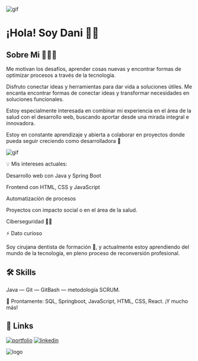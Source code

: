 
![gif](https://media4.giphy.com/media/v1.Y2lkPTc5MGI3NjExeHNkYTVxZ3I4czk4cXpma3F4aWtiamJzYzZvY2Jyc3Vma3JvaW1qYyZlcD12MV9pbnRlcm5hbF9naWZfYnlfaWQmY3Q9Zw/hpXdHPfFI5wTABdDx9/giphy.gif)

# ¡Hola! Soy Dani 🌻👋


## Sobre Mi 👩🏻‍💻
Me motivan los desafíos, aprender cosas nuevas y encontrar formas de optimizar procesos a través de la tecnología. 

Disfruto conectar ideas y herramientas para dar vida a soluciones útiles. Me encanta encontrar formas de conectar ideas y transformar necesidades en soluciones funcionales. 

Estoy especialmente interesada en combinar mi experiencia en el área de la salud con el desarrollo web, buscando aportar desde una mirada integral e innovadora.

Estoy en constante aprendizaje y abierta a colaborar en proyectos donde pueda seguir creciendo como desarrolladora 🌱


![gif](https://mir-s3-cdn-cf.behance.net/project_modules/fs/9afe0493484903.5e66500f8dea4.gif)


💡 Mis intereses actuales:

Desarrollo web con Java y Spring Boot 

Frontend con HTML, CSS y JavaScript

Automatización de procesos

Proyectos con impacto social o en el área de la salud.

Ciberseguridad 👩‍💻


⚡️ Dato curioso

Soy cirujana dentista de formación 🦷, y actualmente estoy aprendiendo del mundo de la tecnología, en pleno proceso de reconversión profesional. 

 
## 🛠 Skills
Java — Git — GitBash — metodología SCRUM.

🚀 Prontamente: 
SQL, Springboot, JavaScript, HTML, CSS, React.
¡Y mucho más!  


## 🔗 Links
[![portfolio](https://img.shields.io/badge/my_portfolio-000?style=for-the-badge&logo=ko-fi&logoColor=white)]() [![linkedin](https://img.shields.io/badge/linkedin-0A66C2?style=for-the-badge&logo=linkedin&logoColor=white)](https://www.linkedin.com/in/daniela-munval) 


![logo](https://images.stockcake.com/public/1/7/d/17d6f944-7fcb-4d65-80a9-049074fb2b80/late-night-coding-session-stockcake.jpg)



